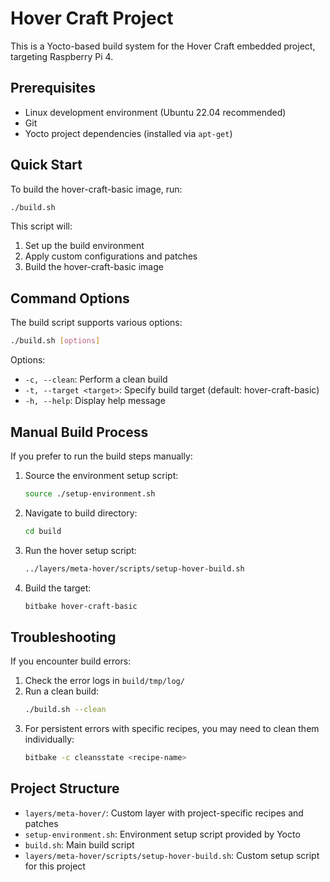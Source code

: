 # Hover Craft Project

This is a Yocto-based build system for the Hover Craft embedded project, targeting Raspberry Pi 4.

## Prerequisites

- Linux development environment (Ubuntu 22.04 recommended)
- Git
- Yocto project dependencies (installed via `apt-get`)

## Quick Start

To build the hover-craft-basic image, run:

```bash
./build.sh
```

This script will:
1. Set up the build environment
2. Apply custom configurations and patches
3. Build the hover-craft-basic image

## Command Options

The build script supports various options:

```bash
./build.sh [options]
```

Options:
- `-c, --clean`: Perform a clean build
- `-t, --target <target>`: Specify build target (default: hover-craft-basic)
- `-h, --help`: Display help message

## Manual Build Process

If you prefer to run the build steps manually:

1. Source the environment setup script:
   ```bash
   source ./setup-environment.sh
   ```

2. Navigate to build directory:
   ```bash
   cd build
   ```

3. Run the hover setup script:
   ```bash
   ../layers/meta-hover/scripts/setup-hover-build.sh
   ```

4. Build the target:
   ```bash
   bitbake hover-craft-basic
   ```

## Troubleshooting

If you encounter build errors:

1. Check the error logs in `build/tmp/log/`
2. Run a clean build:
   ```bash
   ./build.sh --clean
   ```
3. For persistent errors with specific recipes, you may need to clean them individually:
   ```bash
   bitbake -c cleansstate <recipe-name>
   ```

## Project Structure

- `layers/meta-hover/`: Custom layer with project-specific recipes and patches
- `setup-environment.sh`: Environment setup script provided by Yocto
- `build.sh`: Main build script
- `layers/meta-hover/scripts/setup-hover-build.sh`: Custom setup script for this project 